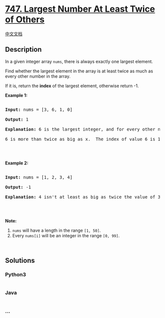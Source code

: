 # [747. Largest Number At Least Twice of Others](https://leetcode.com/problems/largest-number-at-least-twice-of-others)

[中文文档](/solution/0700-0799/0747.Largest%20Number%20At%20Least%20Twice%20of%20Others/README.md)

## Description

<p>In a given integer array <code>nums</code>, there is always exactly one largest element.</p>

<p>Find whether the largest element in the array is at least twice as much as every other number in the array.</p>

<p>If it is, return the <strong>index</strong> of the largest element, otherwise return -1.</p>

<p><strong>Example 1:</strong></p>

<pre>

<strong>Input:</strong> nums = [3, 6, 1, 0]

<strong>Output:</strong> 1

<strong>Explanation:</strong> 6 is the largest integer, and for every other number in the array x,

6 is more than twice as big as x.  The index of value 6 is 1, so we return 1.

</pre>

<p>&nbsp;</p>

<p><strong>Example 2:</strong></p>

<pre>

<strong>Input:</strong> nums = [1, 2, 3, 4]

<strong>Output:</strong> -1

<strong>Explanation:</strong> 4 isn&#39;t at least as big as twice the value of 3, so we return -1.

</pre>

<p>&nbsp;</p>

<p><strong>Note:</strong></p>

<ol>
    <li><code>nums</code> will have a length in the range <code>[1, 50]</code>.</li>
    <li>Every <code>nums[i]</code> will be an integer in the range <code>[0, 99]</code>.</li>
</ol>

<p>&nbsp;</p>

## Solutions

<!-- tabs:start -->

### **Python3**

```python

```

### **Java**

```java

```

### **...**

```

```

<!-- tabs:end -->
